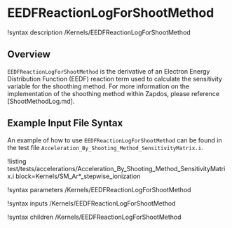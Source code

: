 # EEDFReactionLogForShootMethod

!syntax description /Kernels/EEDFReactionLogForShootMethod

## Overview

`EEDFReactionLogForShootMethod` is the derivative of an Electron Energy Distribution Function (EEDF) reaction term used to calculate the
 sensitivity variable for the shoothing method. For more information on the implementation of the shoothing method within Zapdos, please reference [ShootMethodLog.md].

## Example Input File Syntax

An example of how to use `EEDFReactionLogForShootMethod` can be found in the
test file `Acceleration_By_Shooting_Method_SensitivityMatrix.i`.

!listing test/tests/accelerations/Acceleration_By_Shooting_Method_SensitivityMatrix.i block=Kernels/SM_Ar*_stepwise_ionization

!syntax parameters /Kernels/EEDFReactionLogForShootMethod

!syntax inputs /Kernels/EEDFReactionLogForShootMethod

!syntax children /Kernels/EEDFReactionLogForShootMethod
